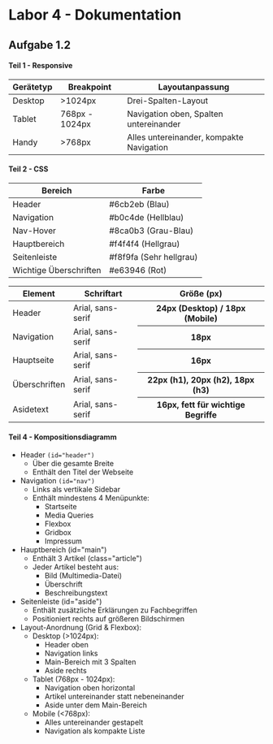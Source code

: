 # Labor 4 - Dokumentation
## Aufgabe 1.2
#### Teil 1 - Responsive
<table>
  <thead>
    <tr>
      <th>Gerätetyp</th>
      <th>Breakpoint</th>
      <th>Layoutanpassung</th>
    </tr>
  </thead>
  <tbody>
    <tr>
      <td>Desktop</td>
      <td>>1024px</td>
      <td>Drei-Spalten-Layout</td>
    </tr>
    <tr>
      <td>Tablet</td>
      <td>768px - 1024px</td>
      <td>Navigation oben, Spalten untereinander
</td>
    </tr>
    <tr>
      <td>Handy</td>
      <td>>768px</td>
      <td>Alles untereinander, kompakte Navigation</td>
    </tr>
  </tbody>
</table>

#### Teil 2 - CSS
<table>
  <thead>
    <tr>
      <th>Bereich</th>
      <th>Farbe</th>
    </tr>
  </thead>
  <tbody>
    <tr>
      <td>Header</td>
      <td>#6cb2eb (Blau)</td>
    </tr>
    <tr>
      <td>Navigation</td>
      <td>#b0c4de (Hellblau)</td>
    </tr>
    <tr>
      <td>Nav-Hover</td>
      <td>#8ca0b3 (Grau-Blau)</td>
    </tr>
    <tr>
      <td>Hauptbereich</td>
      <td>#f4f4f4 (Hellgrau)</td>
    </tr>
    <tr>
      <td>Seitenleiste</td>
      <td>#f8f9fa (Sehr hellgrau)</td>
    </tr>
    <tr>
      <td>Wichtige Überschriften</td>
      <td>#e63946 (Rot)</td>
    </tr>
  </tbody>
</table>

<table>
  <thead>
    <tr>
      <th>Element</th>
      <th>Schriftart</th>
      <th>Größe (px)</th>
    </tr>
  </thead>
  <tbody>
    <tr>
      <td>Header</td>
      <td>Arial, sans-serif</td>
      <th>24px (Desktop) / 18px (Mobile)
</th>
    </tr>
    <tr>
      <td>Navigation</td>
      <td>Arial, sans-serif</td>
      <th>18px
</th>
    </tr>
    <tr>
      <td>Hauptseite</td>
      <td>Arial, sans-serif</td>
      <th>16px
</th>
    </tr>
    <tr>
      <td>Überschriften</td>
      <td>Arial, sans-serif</td>
      <th>22px (h1), 20px (h2), 18px (h3)
</th>
    </tr>
    <tr>
      <td>Asidetext</td>
      <td>Arial, sans-serif</td>
      <th>16px, fett für wichtige Begriffe
</th>
    </tr>
    </tr>
  </tbody>
</table>

#### Teil 4 - Kompositionsdiagramm
* Header `(id="header")`
    - Über die gesamte Breite
    - Enthält den Titel der Webseite
* Navigation `(id="nav")`
    - Links als vertikale Sidebar
    - Enthält mindestens 4 Menüpunkte:
        + Startseite
        + Media Queries
        + Flexbox
        + Gridbox
        + Impressum
* Hauptbereich (id="main")
    - Enthält 3 Artikel (class="article")
    - Jeder Artikel besteht aus:
        + Bild (Multimedia-Datei)
        + Überschrift
        + Beschreibungstext
* Seitenleiste (id="aside")
    - Enthält zusätzliche Erklärungen zu Fachbegriffen
    - Positioniert rechts auf größeren Bildschirmen
* Layout-Anordnung (Grid & Flexbox):
    - Desktop (>1024px):
        + Header oben
        + Navigation links
        + Main-Bereich mit 3 Spalten
        + Aside rechts
    - Tablet (768px - 1024px):
        + Navigation oben horizontal
        + Artikel untereinander statt nebeneinander
        + Aside unter dem Main-Bereich
    - Mobile (<768px):
        + Alles untereinander gestapelt
        + Navigation als kompakte Liste